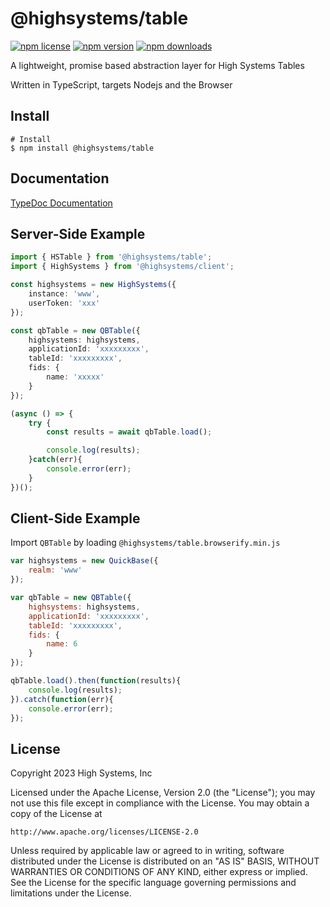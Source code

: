 @highsystems/table
==================

[![npm license](https://img.shields.io/npm/l/@highsystems/table.svg)](https://www.npmjs.com/package/@highsystems/table) [![npm version](https://img.shields.io/npm/v/@highsystems/table.svg)](https://www.npmjs.com/package/@highsystems/table) [![npm downloads](https://img.shields.io/npm/dm/@highsystems/table.svg)](https://www.npmjs.com/package/@highsystems/table)

A lightweight, promise based abstraction layer for High Systems Tables

Written in TypeScript, targets Nodejs and the Browser

Install
-------
```
# Install
$ npm install @highsystems/table
```

Documentation
-------------

[TypeDoc Documentation](https://highsystems.github.io/node-hs-table/)

Server-Side Example
-------------------
```typescript
import { HSTable } from '@highsystems/table';
import { HighSystems } from '@highsystems/client';

const highsystems = new HighSystems({
    instance: 'www',
    userToken: 'xxx'
});

const qbTable = new QBTable({
	highsystems: highsystems,
    applicationId: 'xxxxxxxxx',
	tableId: 'xxxxxxxxx',
    fids: {
        name: 'xxxxx'
    }
});

(async () => {
    try {
        const results = await qbTable.load();

        console.log(results);
    }catch(err){
        console.error(err);
    }
})();
```

Client-Side Example
-------------------
Import `QBTable` by loading `@highsystems/table.browserify.min.js`

```javascript
var highsystems = new QuickBase({
    realm: 'www'
});

var qbTable = new QBTable({
	highsystems: highsystems,
    applicationId: 'xxxxxxxxx',
	tableId: 'xxxxxxxxx',
    fids: {
        name: 6
    }
});

qbTable.load().then(function(results){
    console.log(results);
}).catch(function(err){
    console.error(err);
});
```

License
-------
Copyright 2023 High Systems, Inc

Licensed under the Apache License, Version 2.0 (the "License");
you may not use this file except in compliance with the License.
You may obtain a copy of the License at

    http://www.apache.org/licenses/LICENSE-2.0

Unless required by applicable law or agreed to in writing, software
distributed under the License is distributed on an "AS IS" BASIS,
WITHOUT WARRANTIES OR CONDITIONS OF ANY KIND, either express or implied.
See the License for the specific language governing permissions and
limitations under the License.
